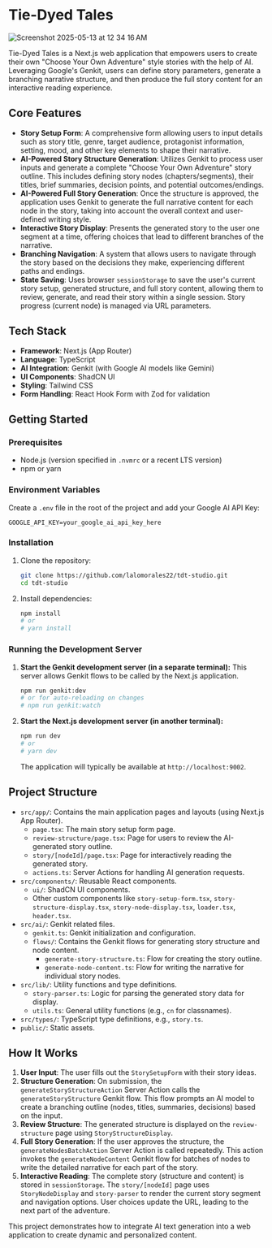 # Tie-Dyed Tales

![Screenshot 2025-05-13 at 12 34 16 AM](https://github.com/user-attachments/assets/bfc96a85-4752-4fcd-b323-7c6705f93e97)


Tie-Dyed Tales is a Next.js web application that empowers users to create their own "Choose Your Own Adventure" style stories with the help of AI. Leveraging Google's Genkit, users can define story parameters, generate a branching narrative structure, and then produce the full story content for an interactive reading experience.

## Core Features

*   **Story Setup Form**: A comprehensive form allowing users to input details such as story title, genre, target audience, protagonist information, setting, mood, and other key elements to shape their narrative.
*   **AI-Powered Story Structure Generation**: Utilizes Genkit to process user inputs and generate a complete "Choose Your Own Adventure" story outline. This includes defining story nodes (chapters/segments), their titles, brief summaries, decision points, and potential outcomes/endings.
*   **AI-Powered Full Story Generation**: Once the structure is approved, the application uses Genkit to generate the full narrative content for each node in the story, taking into account the overall context and user-defined writing style.
*   **Interactive Story Display**: Presents the generated story to the user one segment at a time, offering choices that lead to different branches of the narrative.
*   **Branching Navigation**: A system that allows users to navigate through the story based on the decisions they make, experiencing different paths and endings.
*   **State Saving**: Uses browser `sessionStorage` to save the user's current story setup, generated structure, and full story content, allowing them to review, generate, and read their story within a single session. Story progress (current node) is managed via URL parameters.

## Tech Stack

*   **Framework**: Next.js (App Router)
*   **Language**: TypeScript
*   **AI Integration**: Genkit (with Google AI models like Gemini)
*   **UI Components**: ShadCN UI
*   **Styling**: Tailwind CSS
*   **Form Handling**: React Hook Form with Zod for validation

## Getting Started

### Prerequisites

*   Node.js (version specified in `.nvmrc` or a recent LTS version)
*   npm or yarn

### Environment Variables
Create a `.env` file in the root of the project and add your Google AI API Key:
```
GOOGLE_API_KEY=your_google_ai_api_key_here
```

### Installation

1.  Clone the repository:
    ```bash
    git clone https://github.com/lalomorales22/tdt-studio.git
    cd tdt-studio
    ```
2.  Install dependencies:
    ```bash
    npm install
    # or
    # yarn install
    ```

### Running the Development Server

1.  **Start the Genkit development server (in a separate terminal):**
    This server allows Genkit flows to be called by the Next.js application.
    ```bash
    npm run genkit:dev
    # or for auto-reloading on changes
    # npm run genkit:watch
    ```
2.  **Start the Next.js development server (in another terminal):**
    ```bash
    npm run dev
    # or
    # yarn dev
    ```
    The application will typically be available at `http://localhost:9002`.

## Project Structure

*   `src/app/`: Contains the main application pages and layouts (using Next.js App Router).
    *   `page.tsx`: The main story setup form page.
    *   `review-structure/page.tsx`: Page for users to review the AI-generated story outline.
    *   `story/[nodeId]/page.tsx`: Page for interactively reading the generated story.
    *   `actions.ts`: Server Actions for handling AI generation requests.
*   `src/components/`: Reusable React components.
    *   `ui/`: ShadCN UI components.
    *   Other custom components like `story-setup-form.tsx`, `story-structure-display.tsx`, `story-node-display.tsx`, `loader.tsx`, `header.tsx`.
*   `src/ai/`: Genkit related files.
    *   `genkit.ts`: Genkit initialization and configuration.
    *   `flows/`: Contains the Genkit flows for generating story structure and node content.
        *   `generate-story-structure.ts`: Flow for creating the story outline.
        *   `generate-node-content.ts`: Flow for writing the narrative for individual story nodes.
*   `src/lib/`: Utility functions and type definitions.
    *   `story-parser.ts`: Logic for parsing the generated story data for display.
    *   `utils.ts`: General utility functions (e.g., `cn` for classnames).
*   `src/types/`: TypeScript type definitions, e.g., `story.ts`.
*   `public/`: Static assets.

## How It Works

1.  **User Input**: The user fills out the `StorySetupForm` with their story ideas.
2.  **Structure Generation**: On submission, the `generateStoryStructureAction` Server Action calls the `generateStoryStructure` Genkit flow. This flow prompts an AI model to create a branching outline (nodes, titles, summaries, decisions) based on the input.
3.  **Review Structure**: The generated structure is displayed on the `review-structure` page using `StoryStructureDisplay`.
4.  **Full Story Generation**: If the user approves the structure, the `generateNodesBatchAction` Server Action is called repeatedly. This action invokes the `generateNodeContent` Genkit flow for batches of nodes to write the detailed narrative for each part of the story.
5.  **Interactive Reading**: The complete story (structure and content) is stored in `sessionStorage`. The `story/[nodeId]` page uses `StoryNodeDisplay` and `story-parser` to render the current story segment and navigation options. User choices update the URL, leading to the next part of the adventure.

This project demonstrates how to integrate AI text generation into a web application to create dynamic and personalized content.
